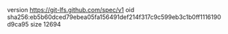 version https://git-lfs.github.com/spec/v1
oid sha256:eb5b60dced79ebea05fa156491def214f317c9c599eb3c1b0ff1116190d9ca95
size 12694
